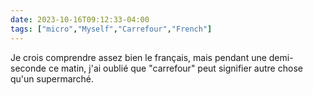 ```yaml
---
date: 2023-10-16T09:12:33-04:00
tags: ["micro","Myself","Carrefour","French"]
---
```

Je crois comprendre assez bien le français, mais pendant une demi-seconde ce matin, j'ai oublié que "carrefour" peut signifier autre chose qu'un supermarché.